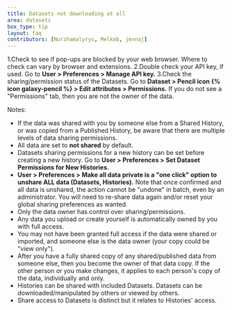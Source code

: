```yaml
---
title: Datasets not downloading at all
area: datasets
box_type: tip
layout: faq
contributors: [Nurzhamalyrys, Melkeb, jennaj]
---
```




1.Check to see if pop-ups are blocked by your web browser. Where to check can vary by browser and extensions.
2.Double check your API key, if used. Go to **User > Preferences > Manage API key.**
3.Check the sharing/permission status of the Datasets. Go to **Dataset > Pencil icon {% icon galaxy-pencil %} > Edit attributes > Permissions.** If you do not see a "Permissions" tab, then you are not the owner of the data.


Notes:
- If the data was shared with you by someone else from a Shared History, or was copied from a Published History, be aware that there are multiple levels of data sharing permissions.
- All data are set to **not shared** by default.
- Datasets sharing permissions for a new history can be set before creating a new history. Go to **User > Preferences > Set Dataset Permissions for New Histories.**
- **User > Preferences > Make all data private is a "one click" option to unshare ALL data (Datasets, Histories).** Note that once confirmed and all data is unshared, the action cannot be "undone" in batch, even by an administrator. You will need to re-share data again and/or reset your global sharing preferences as wanted.
- Only the data owner has control over sharing/permissions.
- Any data you upload or create yourself is automatically owned by you with full access.
- You may not have been granted full access if the data were shared or imported, and someone else is the data owner (your copy could be "view only").
- After you have a fully shared copy of any shared/published data from someone else, then you become the owner of that data copy. If the other person or you make changes, it applies to each person's copy of the data, individually and only.
- Histories can be shared with included Datasets. Datasets can be downloaded/manipulated by others or viewed by others.
- Share access to Datasets is distinct but it relates to Histories' access.

